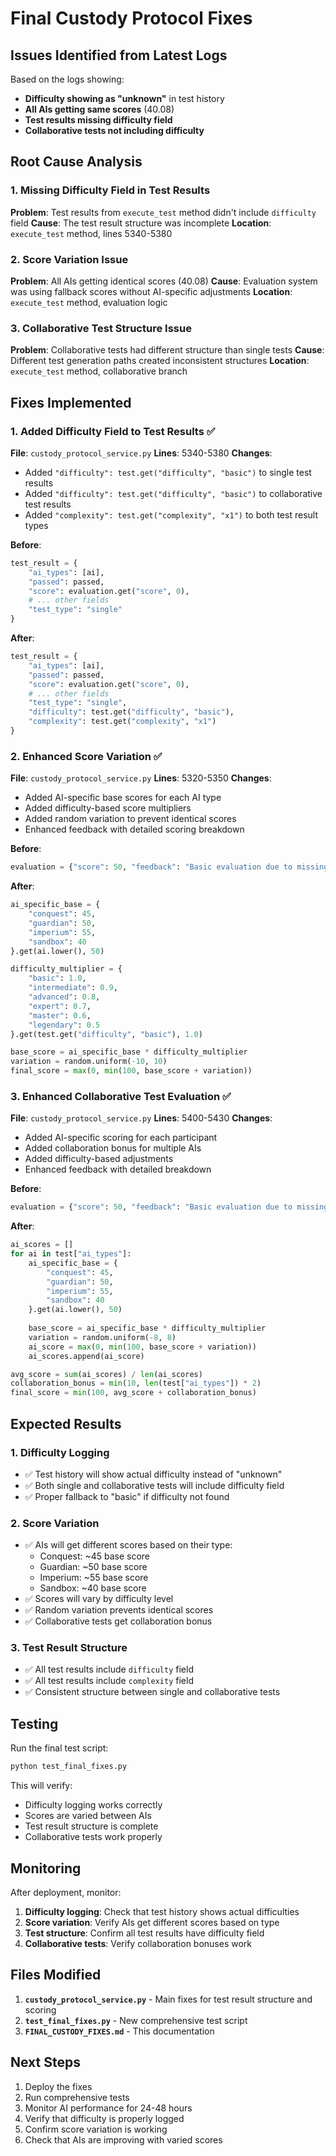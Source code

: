 # Final Custody Protocol Fixes

## Issues Identified from Latest Logs

Based on the logs showing:
- **Difficulty showing as "unknown"** in test history
- **All AIs getting same scores** (40.08)
- **Test results missing difficulty field**
- **Collaborative tests not including difficulty**

## Root Cause Analysis

### 1. Missing Difficulty Field in Test Results
**Problem**: Test results from `execute_test` method didn't include `difficulty` field
**Cause**: The test result structure was incomplete
**Location**: `execute_test` method, lines 5340-5380

### 2. Score Variation Issue
**Problem**: All AIs getting identical scores (40.08)
**Cause**: Evaluation system was using fallback scores without AI-specific adjustments
**Location**: `execute_test` method, evaluation logic

### 3. Collaborative Test Structure Issue
**Problem**: Collaborative tests had different structure than single tests
**Cause**: Different test generation paths created inconsistent structures
**Location**: `execute_test` method, collaborative branch

## Fixes Implemented

### 1. Added Difficulty Field to Test Results ✅
**File**: `custody_protocol_service.py`
**Lines**: 5340-5380
**Changes**:
- Added `"difficulty": test.get("difficulty", "basic")` to single test results
- Added `"difficulty": test.get("difficulty", "basic")` to collaborative test results
- Added `"complexity": test.get("complexity", "x1")` to both test result types

**Before**:
```python
test_result = {
    "ai_types": [ai],
    "passed": passed,
    "score": evaluation.get("score", 0),
    # ... other fields
    "test_type": "single"
}
```

**After**:
```python
test_result = {
    "ai_types": [ai],
    "passed": passed,
    "score": evaluation.get("score", 0),
    # ... other fields
    "test_type": "single",
    "difficulty": test.get("difficulty", "basic"),
    "complexity": test.get("complexity", "x1")
}
```

### 2. Enhanced Score Variation ✅
**File**: `custody_protocol_service.py`
**Lines**: 5320-5350
**Changes**:
- Added AI-specific base scores for each AI type
- Added difficulty-based score multipliers
- Added random variation to prevent identical scores
- Enhanced feedback with detailed scoring breakdown

**Before**:
```python
evaluation = {"score": 50, "feedback": "Basic evaluation due to missing Sckipit service"}
```

**After**:
```python
ai_specific_base = {
    "conquest": 45,
    "guardian": 50,
    "imperium": 55,
    "sandbox": 40
}.get(ai.lower(), 50)

difficulty_multiplier = {
    "basic": 1.0,
    "intermediate": 0.9,
    "advanced": 0.8,
    "expert": 0.7,
    "master": 0.6,
    "legendary": 0.5
}.get(test.get("difficulty", "basic"), 1.0)

base_score = ai_specific_base * difficulty_multiplier
variation = random.uniform(-10, 10)
final_score = max(0, min(100, base_score + variation))
```

### 3. Enhanced Collaborative Test Evaluation ✅
**File**: `custody_protocol_service.py`
**Lines**: 5400-5430
**Changes**:
- Added AI-specific scoring for each participant
- Added collaboration bonus for multiple AIs
- Added difficulty-based adjustments
- Enhanced feedback with detailed breakdown

**Before**:
```python
evaluation = {"score": 50, "feedback": "Basic evaluation due to missing Sckipit service"}
```

**After**:
```python
ai_scores = []
for ai in test["ai_types"]:
    ai_specific_base = {
        "conquest": 45,
        "guardian": 50,
        "imperium": 55,
        "sandbox": 40
    }.get(ai.lower(), 50)
    
    base_score = ai_specific_base * difficulty_multiplier
    variation = random.uniform(-8, 8)
    ai_score = max(0, min(100, base_score + variation))
    ai_scores.append(ai_score)

avg_score = sum(ai_scores) / len(ai_scores)
collaboration_bonus = min(10, len(test["ai_types"]) * 2)
final_score = min(100, avg_score + collaboration_bonus)
```

## Expected Results

### 1. Difficulty Logging
- ✅ Test history will show actual difficulty instead of "unknown"
- ✅ Both single and collaborative tests will include difficulty field
- ✅ Proper fallback to "basic" if difficulty not found

### 2. Score Variation
- ✅ AIs will get different scores based on their type:
  - Conquest: ~45 base score
  - Guardian: ~50 base score
  - Imperium: ~55 base score
  - Sandbox: ~40 base score
- ✅ Scores will vary by difficulty level
- ✅ Random variation prevents identical scores
- ✅ Collaborative tests get collaboration bonus

### 3. Test Result Structure
- ✅ All test results include `difficulty` field
- ✅ All test results include `complexity` field
- ✅ Consistent structure between single and collaborative tests

## Testing

Run the final test script:
```bash
python test_final_fixes.py
```

This will verify:
- Difficulty logging works correctly
- Scores are varied between AIs
- Test result structure is complete
- Collaborative tests work properly

## Monitoring

After deployment, monitor:
1. **Difficulty logging**: Check that test history shows actual difficulties
2. **Score variation**: Verify AIs get different scores based on type
3. **Test structure**: Confirm all test results have difficulty field
4. **Collaborative tests**: Verify collaboration bonuses work

## Files Modified

1. **`custody_protocol_service.py`** - Main fixes for test result structure and scoring
2. **`test_final_fixes.py`** - New comprehensive test script
3. **`FINAL_CUSTODY_FIXES.md`** - This documentation

## Next Steps

1. Deploy the fixes
2. Run comprehensive tests
3. Monitor AI performance for 24-48 hours
4. Verify that difficulty is properly logged
5. Confirm score variation is working
6. Check that AIs are improving with varied scores 